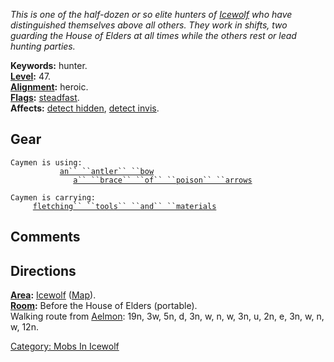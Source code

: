 *This is one of the half-dozen or so elite hunters of
[Icewolf](:Category:_Icewolf.md "wikilink") who have distinguished
themselves above all others. They work in shifts, two guarding the House
of Elders at all times while the others rest or lead hunting parties.*

**Keywords:** hunter.  
**[Level](Level.md "wikilink"):** 47.  
**[Alignment](Alignment.md "wikilink"):** heroic.  
**[Flags](:Category:_Mob_Types.md "wikilink"):**
[steadfast](Sentinel_Mobs.md "wikilink").  
**Affects:** [detect hidden](Detect_Hidden.md "wikilink"), [detect
invis](Detect_Invis.md "wikilink").  

## Gear

`Caymen is using:`  
<wielded>`           `[`an`` ``antler`` ``bow`](Antler_Bow.md "wikilink")  
<held>`              `[`a`` ``brace`` ``of`` ``poison`` ``arrows`](Poison_Arrows.md "wikilink")

`Caymen is carrying:`  
`     `[`fletching`` ``tools`` ``and`` ``materials`](Fletching_Tools_And_Materials.md "wikilink")

## Comments

## Directions

**[Area](:Category:_Areas.md "wikilink"):**
[Icewolf](:Category:_Icewolf.md "wikilink")
([Map](Icewolf_Map.md "wikilink")).  
**[Room](:Category:_Rooms.md "wikilink"):** Before the House of Elders
(portable).  
Walking route from [Aelmon](Aelmon.md "wikilink"): 19n, 3w, 5n, d, 3n,
w, n, w, 3n, u, 2n, e, 3n, w, n, w, 12n.  

[Category: Mobs In Icewolf](Category:_Mobs_In_Icewolf "wikilink")
